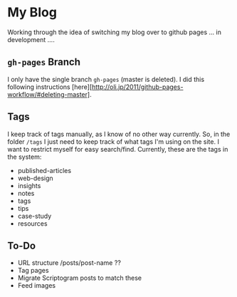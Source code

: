 # My Blog

Working through the idea of switching my blog over to github pages ... in development ....

## `gh-pages` Branch
I only have the single branch `gh-pages` (master is deleted). I did this following instructions [here][http://oli.jp/2011/github-pages-workflow/#deleting-master].

## Tags

I keep track of tags manually, as I know of no other way currently. So, in the folder `/tags` I just need to keep track of what tags I'm using on the site. I want to restrict myself for easy search/find. Currently, these are the tags in the system:

- published-articles
- web-design
- insights
- notes
- tags
- tips
- case-study
- resources

## To-Do
- URL structure /posts/post-name ??
- Tag pages
- Migrate Scriptogram posts to match these
- Feed images